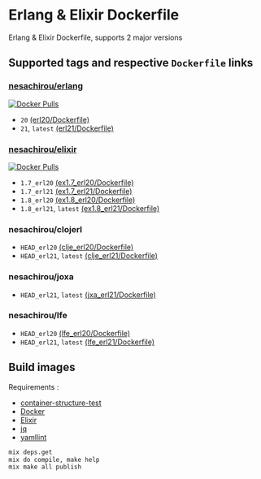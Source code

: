 Erlang & Elixir Dockerfile
==
Erlang & Elixir Dockerfile, supports 2 major versions

Supported tags and respective `Dockerfile` links
--
### [nesachirou/erlang][Erlang Hub]
[![Docker Pulls](https://img.shields.io/docker/pulls/nesachirou/erlang.svg)][Erlang Hub]
* `20` [(erl20/Dockerfile)](https://github.com/ne-sachirou/docker-elixir/blob/master/erl20/Dockerfile)
* `21`, `latest` [(erl21/Dockerfile)](https://github.com/ne-sachirou/docker-elixir/blob/master/erl21/Dockerfile)

### [nesachirou/elixir][Elixir Hub]
[![Docker Pulls](https://img.shields.io/docker/pulls/nesachirou/elixir.svg)][Elixir Hub]
* `1.7_erl20` [(ex1.7_erl20/Dockerfile)](https://github.com/ne-sachirou/docker-elixir/blob/master/ex1.7_erl20/Dockerfile)
* `1.7_erl21` [(ex1.7_erl21/Dockerfile)](https://github.com/ne-sachirou/docker-elixir/blob/master/ex1.7_erl21/Dockerfile)
* `1.8_erl20` [(ex1.8_erl20/Dockerfile)](https://github.com/ne-sachirou/docker-elixir/blob/master/ex1.8_erl20/Dockerfile)
* `1.8_erl21`, `latest` [(ex1.8_erl21/Dockerfile)](https://github.com/ne-sachirou/docker-elixir/blob/master/ex1.8_erl21/Dockerfile)

### nesachirou/clojerl
* `HEAD_erl20` [(clje_erl20/Dockerfile)](https://github.com/ne-sachirou/docker-elixir/blob/master/clje_erl20/Dockerfile)
* `HEAD_erl21`, `latest` [(clje_erl21/Dockerfile)](https://github.com/ne-sachirou/docker-elixir/blob/master/clje_erl21/Dockerfile)

### nesachirou/joxa
* `HEAD_erl21`, `latest` [(jxa_erl21/Dockerfile)](https://github.com/ne-sachirou/docker-elixir/blob/master/jxa_erl21/Dockerfile)

### nesachirou/lfe
* `HEAD_erl20` [(lfe_erl20/Dockerfile)](https://github.com/ne-sachirou/docker-elixir/blob/master/lfe_erl20/Dockerfile)
* `HEAD_erl21`, `latest` [(lfe_erl21/Dockerfile)](https://github.com/ne-sachirou/docker-elixir/blob/master/lfe_erl21/Dockerfile)

Build images
--
Requirements :
* [container-structure-test](https://github.com/GoogleContainerTools/container-structure-test)
* [Docker](https://www.docker.com/)
* [Elixir](https://elixir-lang.org/)
* [jq](https://stedolan.github.io/jq/)
* [yamllint](https://github.com/adrienverge/yamllint)

```sh
mix deps.get
mix do compile, make help
mix make all publish
```

[Erlang Hub]: https://hub.docker.com/r/nesachirou/erlang/
[Elixir Hub]: https://hub.docker.com/r/nesachirou/elixir/
